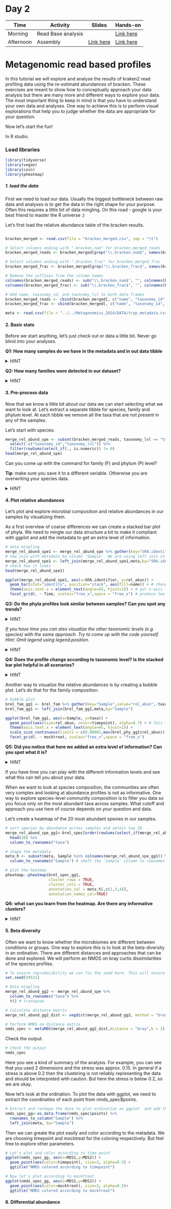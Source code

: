 # Day 2

| Time      | Activity                      | Slides                                | Hands-on                                                |
|-----------|-------------------------------|---------------------------------------|---------------------------------------------------------|
| Morning   | Read Base analysis            |                                       |       [Link here](Readbased.md)                            | 
| Afternoon | Assembly                      | [Link here](linkhere.pdf)                | [Link here](Day2/Day2_assembly.md) |




# Metagenomic read based profiles

In this tutorial we will explore and analyse the results of kraken2 read profiling data using the re-estimatd abundances of bracken. These exercises are meant to show how to conceptually approach your data analysis but there are many more and different ways to explore your data. The most important thing to keep in mind is that you have to understand your own data and analyses. One way to achieve this is to perform visual explorations that help you to judge whether the data are appropriate for your question.

Now let’s start the fun!

In R studio.

### Load libraries

```R
library(tidyverse)
library(vegan)
library(coin)
library(pheatmap)
```


##### 1. load the data

First we need to load our data. Usually the biggest bottleneck between raw data and analyses is to get the data in the right shape for your purpose. Often this requires a little bit of data mingling. On this road - google is your best friend to master the R universe :)

Let’s first load the relative abundance table of the bracken results.

```R

bracken_merged <- read.csv(file = "bracken_merged.csv", sep = "\t") 

# Select columns ending with ".bracken_num" for bracken_merged_reads
bracken_merged_reads <- bracken_merged[grep("\\.bracken_num$", names(bracken_merged))]

# Select columns ending with ".bracken_frac" for bracken_merged_frac
bracken_merged_frac <- bracken_merged[grep("\\.bracken_frac$", names(bracken_merged))]

# Remove the suffixes from the column names
colnames(bracken_merged_reads) <- sub("\\.bracken_num$", "", colnames(bracken_merged_reads))
colnames(bracken_merged_frac) <- sub("\\.bracken_frac$", "", colnames(bracken_merged_frac))

# Add name, taxonomy_id, and taxonomy_lvl to both data frames
bracken_merged_reads <- cbind(bracken_merged[, c("name", "taxonomy_id", "taxonomy_lvl")], bracken_merged_reads)
bracken_merged_frac <- cbind(bracken_merged[, c("name", "taxonomy_id", "taxonomy_lvl")], bracken_merged_frac)

meta <- read.csv(file = "../../Metagenomics_2024/DATA/tryp_metadata.csv", sep = ",")
```


#### 2. Basic stats

Before we start anything, let’s just check out or data a little bit. Never go blind into your analyses.

**Q1: How many samples do we have in the metadata and in out data tibble**

<details>
<summary>
HINT
</summary>

> nrow(meta)

</details>  

**Q2: How many families were detected in our dataset?**

<details>
<summary>
HINT
</summary>

> nrow(bracken_merged)

</details>  

#### 3. Pre-process data

Now that we know a little bit about our data we can start selecting what we want to look at. Let’s extract a separate tibble for species, family and phylum level. At each tibble we remove all the taxa that are not present in any of the samples.

Let’s start with species:

```R
merge_rel_abund_spe <- subset(bracken_merged_reads, taxonomy_lvl == "S") %>% 
  select(-c("taxonomy_id","taxonomy_lvl")) %>%
  filter(rowSums(select_if(., is.numeric)) != 0)
head(merge_rel_abund_spe)
```

Can you come up with the command for family (F) and phylum (P) level? 

**Tip**: make sure you save it to a different variable. Otherwise you are overwriting your species data.

<details>
<summary>
HINT
</summary>

```r
merge_rel_abund_family <- subset(bracken_merged_reads, taxonomy_lvl == "F") %>% 
  select(-c("taxonomy_id","taxonomy_lvl")) %>%
  filter(rowSums(select_if(., is.numeric)) != 0)
head(merge_rel_abund_spe)

merge_rel_abund_genus <- subset(bracken_merged_reads, taxonomy_lvl == "G") %>% 
  select(-c("taxonomy_id","taxonomy_lvl")) %>%
  filter(rowSums(select_if(., is.numeric)) != 0)
head(merge_rel_abund_spe)
```

</details>  




#### 4. Plot relative abundances
Let’s plot and explore microbial composition and relative abundances in our samples by visualizing them.

As a first overview of coarse differences we can create a stacked bar plot of phyla. We need to mingle our data structure a bit to make it compliant with ggplot and add the metadata to get an extra level of information.

```r
# data mingling
merge_rel_abund_spe1 <- merge_rel_abund_spe %>% gather(key="SRA.identifier",value="rel_abun",-name)
# now join with metadata by column 'Sample'. We are using left join in case the metadata file contains additional samples not included in our dataset
merge_rel_abund_spe1 <- left_join(merge_rel_abund_spe1,meta,by="SRA.identifier") 
# check how it looks
head(merge_rel_abund_spe1) 
```


```r
ggplot(merge_rel_abund_spe1, aes(x=SRA.identifier, y=rel_abun)) +
  geom_bar(stat="identity", position="stack", aes(fill=name)) + # chose bar plot
  theme(axis.text.x = element_text(angle=45, hjust=1)) + # put x-axis label at 45 degree angle
  facet_grid(. ~ Time, scales="free_x",space = "free_x") # produce two panels according to metatadata category 'mocktreat'
```

**Q3: Do the phyla profiles look similar between samples? Can you spot any trends?**

<details>
<summary>
HINT
</summary>

> A3: We see that the same two Phyla dominate all samples but there is some variability between samples. From a first look there does not seem to be a major difference between the two groups A and B at this taxonomic level.

</details>  


*If you have time you can also visualize the other taxonomic levels (e.g. species) with the same approach. Try to come up with the code yourself. Hint: Omit legend using legend.position.*


<details>
<summary>
HINT
</summary>

```r
# bar plot phyla relative abundances
brel_spec_gg1 <- brel_spec %>% gather(key="Sample",value="rel_abun",-taxa)
brel_spec_gg1 <- left_join(brel_spec_gg1,meta,by="Sample")

ggplot(brel_spec_gg1, aes(x=Sample, y=rel_abun)) +
  geom_bar(stat="identity",position="stack", aes(fill=taxa)) +
  theme(axis.text.x = element_text(angle=45, hjust=1),
        legend.position = "none") +
  facet_grid(. ~ mocktreat, scales="free_x",space = "free_x")
```

</details>  


**Q4: Does the profile change according to taxonomic level? Is the stacked bar plot helpful in all scenarios?**


<details>
<summary>
HINT
</summary>

> A4: When too many taxa are present, such as at species level, it becomes difficult to distinguish the colors. As you might realize, when there are too many taxa it becomes very difficult to spot anything in the stacked bar plot. 

</details>  


Another way to visualize the relative abundances is by creating a bubble plot. Let’s do that for the family composition.


```r
# bubble plot
brel_fam_gg1 <- brel_fam %>% gather(key="Sample",value="rel_abun",-taxa)
brel_fam_gg1 <- left_join(brel_fam_gg1,meta,by="Sample")

ggplot(brel_fam_gg1, aes(x=Sample, y=taxa)) +
  geom_point(aes(size=rel_abun, color=timepoint), alpha=0.7) + # this time we use points
  theme(axis.text.x = element_text(angle=45, hjust=1)) +
  scale_size_continuous(limits = c(0.00001,max(brel_phy_gg1$rel_abun))) + # sets minimum above '0' 
  facet_grid(. ~ mocktreat, scales="free_x",space = "free_x")
```


**Q5: Did you notice that here we added an extra level of information? Can you spot what it is?**

<details>
<summary>
HINT
</summary>

> A5: Now we produced panels according to mocktreat and colored according to time point. Like this you can see that we only have two time points in one of the groups. This plot allows us therefore to combine multiple metadata layers.

</details>  

If you have time you can play with the different information levels and see what this can tell you about your data.

When we want to look at species composition, the communities are often very complex and looking at abundance profiles is not as informative. One way to explore species-level community composition is to filter you data so you focus only on the most abundant taxa across samples. What cutoff and approach you use here of course depends on your question and data.

Let’s create a heatmap of the 20 most abundant spexies in our samples.


```r
# sort species by abundance across samples and select top 20
merge_rel_abund_spe_gg1<-brel_spec[order(rowSums(select_if(merge_rel_abund_spe, is.numeric)),decreasing=T),] %>%
  head(20) %>%
  column_to_rownames("taxa")

# shape the metadata
meta_h <- subset(meta, Sample %in% colnames(merge_rel_abund_spe_gg1)) %>% 
  column_to_rownames("Sample") # shoft the 'Sample' column to rownames

# plot the heatmap
pheatmap::pheatmap(brel_spec_gg1,
                   cluster_rows = TRUE,
                   cluster_cols = TRUE,
                   annotation_col = meta_h[,c(1,3,4)],
                   annotation_names_col=TRUE)
```

**Q6: what can you learn from the heatmap. Are there any informative clusters?**

<details>
<summary>
HINT
</summary>

A6: We can see that 4 species dominate the communities in most samples. Adding the metadata we can also see that data do not cluster strongly according to group or time point, but there is some degree of structuring in mocktreat.

</details>  

#### 5. Beta diversity


Often we want to know whether the microbiomes are different between conditions or groups. One way to explore this is to look at the beta-diversity in an ordination. There are different distances and approaches that can be done and explored. We will perform an NMDS on bray curtis dissimilarities of the species profiles.


```r
# To ensure reproducibility we can fix the seed here. This will ensure you always get the same result each time you run your data.
set.seed(34521)

# Data mingling
merge_rel_abund_gg2 <- merge_rel_abund_spe %>% 
  column_to_rownames("taxa") %>% 
  t() # transpose

# Calculate distance matrix
merge_rel_abund_gg2_dist <- vegdist(merge_rel_abund_gg2, method = "bray")

# Perform NMDS on distance matrix
nmds_spec <- metaMDS(merge_rel_abund_gg2_dist,distance = "bray",k = 2)
```

Check the output. 

```r
# Check the output
nmds_spec
```
Here you see a kind of summary of the analysis. For example, you can see that you used 2 dimensions and the stress was approx. 0.15. In general if a stress is above 0.2 then the clustering is not reliably representing the data and should be interpreted with caution. But here the stress is below 0.2, so we are okay.

Now let’s look at the ordination. To plot the data with ggplot, we need to extract the coordinaties of each point from nmds_spec$points.

```r
# Extract and reshape the data to plot ordination as ggplot  and add the metadata
nmds_spec_gg<-as.data.frame(nmds_spec$points) %>%
  rownames_to_column("Sample") %>%
  left_join(meta, by="Sample")
```
Then we can greate the plot easily and color according to the metadata. We are choosing timepoint and mocktreat for the coloring respectively. But feel free to explore other parameters.

```r
# Let's plot and color according to time point
ggplot(nmds_spec_gg, aes(x=MDS1,y=MDS2)) +
  geom_point(aes(color=timepoint), size=3, alpha=0.5) +
  ggtitle("NMDS colored according to timepoint")
```



```r
# Now let's plot according to mocktreat
ggplot(nmds_spec_gg, aes(x=MDS1,y=MDS2)) +
  geom_point(aes(color=mocktreat), size=3, alpha=0.5)+
  ggtitle("NMDS colored according to mocktreat")
```
#### 6. Differential abundance









